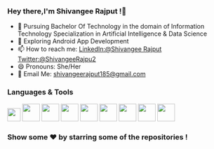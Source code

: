 ### Hey there,I'm Shivangee Rajput !👋

- 🌱 Pursuing Bachelor Of Technology in the domain of Information Technology Specialization in Artificial Intelligence & Data Science
- 🔭 Exploring Android App Development
- 📫 How to reach me: [LinkedIn:@Shivangee Rajput](https://www.linkedin.com/in/shivangee-rajput-96818a232/?trk=public_profile_browsemap&originalSubdomain=in)
[Twitter:@ShivangeeRajpu2](https://twitter.com/ShivangeeRajpu2)
- 😄 Pronouns: She/Her
-  📧 Email Me: shivangeerajput185@gmail.com

### Languages & Tools

<code><img src="https://user-images.githubusercontent.com/100294737/169647177-60fdfb93-f06b-4726-92f5-88230a328fbd.png" height="30"></code>
<code><img src="https://user-images.githubusercontent.com/100294737/169647364-66bfba10-4272-49c0-b620-d0ff235c93c0.jpeg" height="40" ></code>
<code><img src="https://user-images.githubusercontent.com/100294737/169647507-e48a737d-fe50-4898-9246-cf5e006cf1ac.jpeg" height="40" ></code>
<code><img src="https://user-images.githubusercontent.com/100294737/169647574-fe93f918-5d0e-4155-a00a-d2a1fb0bf075.png" height="40"></code>
<code><img src="https://user-images.githubusercontent.com/100294737/169647640-501e71cc-18cb-4afe-904c-423b3ee8b02c.png" height="40"></code>
<code><img src="https://user-images.githubusercontent.com/100294737/169647706-3f19d8e4-d656-4f5f-bbeb-af0728febfeb.png" height="40"></code>
<code><img src="https://user-images.githubusercontent.com/100294737/169647904-df3f66ca-19a0-4404-bf08-e86f18836015.jpeg" height="40"></code>
<code><img src="https://user-images.githubusercontent.com/100294737/171849568-9c81c9f0-8cdb-4403-8ac9-0e30d231bbc4.png " height="40"></code>
<code><img src="https://user-images.githubusercontent.com/100294737/171849807-f8296d99-b8c1-4d9a-8013-6ba7d58a436b.png" height="40"></code>
 ### Show some ❤️ by starring  some of the repositories !
